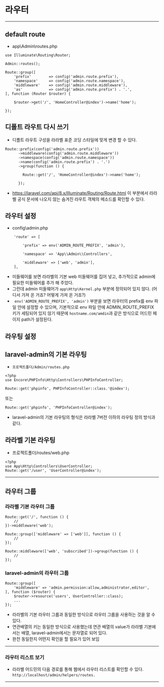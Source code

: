 # 라우터
---
## default route
- app\Admin\routes.php
```
use Illuminate\Routing\Router;

Admin::routes();

Route::group([
    'prefix'        => config('admin.route.prefix'),
    'namespace'     => config('admin.route.namespace'),
    'middleware'    => config('admin.route.middleware'),
    'as'            => config('admin.route.prefix') . '.',
], function (Router $router) {

    $router->get('/', 'HomeController@index')->name('home');

});
```

## 디폴트 라우트 다시 쓰기
- 디폴트 라우트 구성을 라라벨 표준 코딩 스타일에 맞게 변경 할 수 있다.
```
Route::prefix(config('admin.route.prefix'))
      ->middleware(config('admin.route.middleware'))
      ->namespace(config('admin.route.namespace'))
      ->name(config('admin.route.prefix') . '.')
      ->group(function () {
      
        Route::get('/', 'HomeController@index')->name('home');
        
      });
```
- https://laravel.com/api/8.x/Illuminate/Routing/Route.html 이 부분에서 라라벨 공식 문서에 나오지 않는 숨겨진 라우트 객체의 메소드를 확인할 수 있다.

## 라우터 설정
- config\admin.php
```
    'route' => [

        'prefix' => env('ADMIN_ROUTE_PREFIX', 'admin'),

        'namespace' => 'App\\Admin\\Controllers',

        'middleware' => ['web', 'admin'],
    ],
```
- 미들웨어를 보면 라라벨의 기본 web 미들웨어를 집어 넣고, 추가적으로 admin에 필요한 미들웨어를 추가 해 주었다.
- 그런데 admin 미들웨어가 `app\Http\Kernel.php` 부분에 정의되어 있지 않다. (어디서 가져 온 거죠? 어떻게 가져 온 거죠?)
- ` env('ADMIN_ROUTE_PREFIX', 'admin')` 부분을 보면 라우터의 prefix를 env 파일 안에 설정할 수 있으며, 기본적으로 env 파일 안에 ADMIN_ROUTE_PREFIX 키가 세팅되어 있지 않기 때문에 `hostname.com/amdin`과 같은 방식으로 어드민 페이지 path가 설정된다.



## 라우팅 설정
## laravel-admin의 기본 라우팅
- `프로젝트폴더/Admin/routes.php`
```
<?php
use Encore\PHPInfo\Http\Controllers\PHPInfoController;

Route::get('phpinfo', PHPInfoController::class.'@index');
```
또는
```
Route::get('phpinfo', 'PHPInfoController@index');
```
- laravel-admin의 기본 라우팅의 형식은 라라벨 7버전 이하의 라우팅 정의 방식과 같다.

## 라라벨 기본 라우팅
- 프로젝트폴더/routes/web.php
```
<?php
use App\Http\Controllers\UserController;
Route::get('/user', 'UserController@index');
```

---

## 라우터 그룹
### 라라벨 기본 라우터 그룹
```
Route::get('/', function () {
    //
})->middleware('web');

Route::group(['middleware' => ['web']], function () {
    //
});

Route::middleware(['web', 'subscribed'])->group(function () {
    //
});
```

### laravel-admin의 라우터 그룹
```
Route::group([
    'middleware' => 'admin.permission:allow,administrator,editor',
], function ($router) {
    $router->resource('users', UserController::class);
    ...
});
```
- 라라벨의 기본 라우터 그룹과 동일한 방식으로 라우터 그룹을 사용하는 것을 알 수 있다.
- 연관배열의 키는 동일한 방식으로 사용했는데 연관 배열의 value가 라라벨 기본에서는 배열, laravel-admin에서는 문자열로 되어 있다.
- 완전 동일한지 어떤지 확인을 할 필요가 있어 보임

---

### 라우터 리스트 보기
- 라라벨 어드민의 다음 경로를 통해 웹에서 라우터 리스트를 확인할 수 있다. `http://localhost/admin/helpers/routes.`

---

